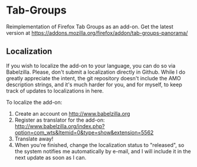 # Tab-Groups
Reimplementation of Firefox Tab Groups as an add-on. Get the latest version at https://addons.mozilla.org/firefox/addon/tab-groups-panorama/

## Localization

If you wish to localize the add-on to your language, you can do so via Babelzilla. Please, don't submit a localization directly in Github. While I do greatly appreciate the intent, the git repository doesn't include the AMO description strings, and it's much harder for you, and for myself, to keep track of updates to localizations in here.

To localize the add-on:
1. Create an account on http://www.babelzilla.org
2. Register as translator for the add-on: http://www.babelzilla.org/index.php?option=com_wts&Itemid=0&type=show&extension=5562
3. Translate away!
4. When you're finished, change the localization status to "released", so the system notifies me automatically by e-mail, and I will include it in the next update as soon as I can.
